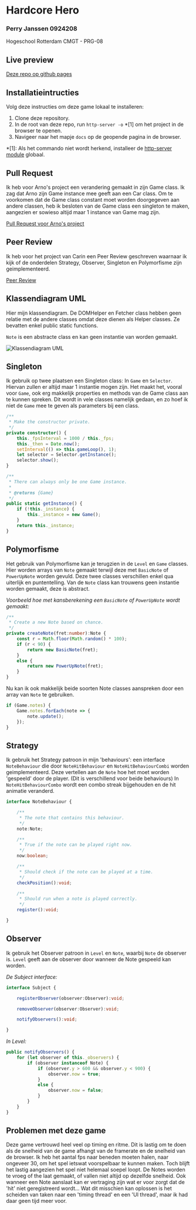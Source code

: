 # Hardcore Hero

### Perry Janssen 0924208
Hogeschool Rotterdam CMGT - PRG-08

## Live preview
[Deze repo op github pages](https://perrydrums.github.io/prg-8)

## Installatieintructies

Volg deze instructies om deze game lokaal te installeren:

1. Clone deze repository.
2. In de root van deze repo, run `http-server -o` *[1] om het project in de browser te openen.
3. Navigeer naar het mapje `docs` op de geopende pagina in de browser.

*[1]: Als het commando niet wordt herkend, installeer de [http-server module](https://www.npmjs.com/package/http-server) globaal.

## Pull Request

Ik heb voor Arno's project een verandering gemaakt in zijn Game class. Ik zag dat Arno zijn Game instance mee geeft aan een Car class. Om te voorkomen dat de Game class constant moet worden doorgegeven aan andere classen, heb ik besloten van de Game class een singleton te maken, aangezien er sowieso altijd maar 1 instance van Game mag zijn.

[Pull Request voor Arno's project](https://github.com/arnojong/prg08/pull/1)

## Peer Review

Ik heb voor het project van Carin een Peer Review geschreven waarnaar ik kijk of de onderdelen Strategy, Observer, Singleton en Polymorfisme zijn geimplementeerd.

[Peer Review](https://github.com/carinhansen/typescript-game/issues/2)

## Klassendiagram UML
Hier mijn klassendiagram.
De DOMHelper en Fetcher class hebben geen relatie met de andere classes omdat deze dienen als Helper classes. Ze bevatten enkel public static functions.

`Note` is een abstracte class en kan geen instantie van worden gemaakt.

![Klassendiagram UML](/uml.png "Klassendiagram")

## Singleton

Ik gebruik op twee plaatsen een Singleton class: In `Game` en `Selector`. Hiervan zullen er altijd maar 1 instantie mogen zijn. Het maakt het, vooral voor `Game`, ook erg makkelijk properties en methods van de Game class aan te kunnen spreken. Dit wordt in vele classes namelijk gedaan, en zo hoef ik niet de `Game` mee te geven als parameters bij een class.

```typescript
/**
 * Make the constructor private.
 */
private constructor() {
    this._fpsInterval = 1000 / this._fps;
    this._then = Date.now();
    setInterval(() => this.gameLoop(), 1);
    let selector = Selector.getInstance();
    selector.show();
}

/**
 * There can always only be one Game instance.
 * 
 * @returns {Game}
 */
public static getInstance() {
    if (!this._instance) {
        this._instance = new Game();
    }
    return this._instance;
}
```

## Polymorfisme

Het gebruik van Polymorfisme kan je terugzien in de `Level` en `Game` classes. Hier worden arrays van `Note` gemaakt terwijl deze met `BasicNote` of `PowerUpNote` worden gevuld. Deze twee classes verschillen enkel qua uiterlijk en puntentelling. Van de `Note` class kan trouwens geen instantie worden gemaakt, deze is abstract.

*Voorbeeld hoe met kansberekening een `BasicNote` of `PowerUpNote` wordt gemaakt:*
```typescript
/**
 * Create a new Note based on chance.
 */
private createNote(fret:number):Note {
    const r = Math.floor(Math.random() * 100);
    if (r < 90) {
        return new BasicNote(fret);
    }
    else {
        return new PowerUpNote(fret);
    }
}
```

Nu kan ik ook makkelijk beide soorten Note classes aanspreken door een array van `Note` te gebruiken.

```typescript
if (Game.notes) {
    Game.notes.forEach(note => {
        note.update();
    });
}
```

## Strategy

Ik gebruik het Strategy patroon in mijn 'behaviours': een interface `NoteBehaviour` die door `NoteHitBehaviour` en `NoteHitBehaviourCombi` worden geimplementeerd. Deze vertellen aan de `Note` hoe het moet worden 'gespeeld' door de player. (Dit is verschillend voor beide behaviours) In `NoteHitBehaviourCombo` wordt een combo streak bijgehouden en de hit animatie veranderd.

```typescript
interface NoteBehaviour {

    /**
     * The note that contains this behaviour.
     */
    note:Note;

    /**
     * True if the note can be played right now.
     */
    now:boolean;

    /**
     * Should check if the note can be played at a time.
     */
    checkPosition():void;

    /**
     * Should run when a note is played correctly.
     */
    register():void;

}
```

## Observer

Ik gebruik het Observer patroon in `Level` en `Note`, waarbij `Note` de observer is. `Level` geeft aan de observer door wanneer de Note gespeeld kan worden.

*De Subject interface:*
```typescript
interface Subject {

    registerObserver(observer:Observer):void;

    removeObserver(observer:Observer):void;

    notifyObservers():void;

}
```

*In Level:*
```typescript
public notifyObservers() {
    for (let observer of this._observers) {
        if (observer instanceof Note) {
            if (observer.y > 600 && observer.y < 900) {
                observer.now = true;
            }
            else {
                observer.now = false;
            }
        }
    }
}
```

## Problemen met deze game
Deze game vertrouwd heel veel op timing en ritme. Dit is lastig om te doen als de snelheid van de game afhangt van de framerate en de snelheid van de browser. Ik heb het aantal fps naar beneden moeten halen, naar ongeveer 30, om het spel ietswat voorspelbaar te kunnen maken. Toch blijft het lastig aangezien het spel niet helemaal soepel loopt. De Notes worden te vroeg of the laat gemaakt, of vallen niet altijd op dezelfde snelheid. Ook wanneer een Note aanslaat kan er vertraging zijn wat er voor zorgt dat de 'hit' niet geregistreerd wordt... Wat dit misschien kan oplossen is het scheiden van taken naar een 'timing thread' en een 'UI thread', maar ik had daar geen tijd meer voor.
